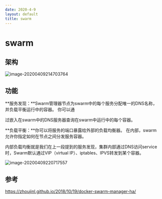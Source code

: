 ```yaml
---
date: 2020-4-9
layout: default
title: swarm
---
```


# swarm

## 架构

![image-20200409214703764](/Users/daitechang/Documents/garydai.github.com/_posts/pic/image-20200409214703764.png)

## 功能

**服务发现：**Swarm管理器节点为swarm中的每个服务分配唯一的DNS名称，并负载平衡运行中的容器。 你可以通

过嵌入在swarm中的DNS服务器查询在swarm中运行中的每个容器。

**负载平衡：**你可以将服务的端口暴露给外部的负载均衡器。 在内部，swarm允许你指定如何在节点之间分发服务容器。

内部负载均衡就是我们在上一段提到的服务发现，集群内部通过DNS访问service时，Swarm默认通过VIP（virtual IP）、iptables、IPVS转发到某个容器。

![image-20200409220717557](/Users/daitechang/Documents/garydai.github.com/_posts/pic/image-20200409220717557.png)

## 参考

https://zhoujinl.github.io/2018/10/19/docker-swarm-manager-ha/
